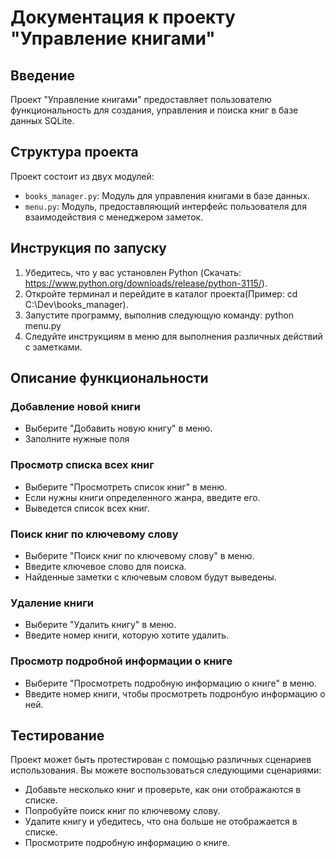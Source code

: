 # Документация к проекту "Управление книгами"

## Введение

Проект "Управление книгами" предоставляет пользователю функциональность для создания, управления и поиска книг в базе данных SQLite.

## Структура проекта

Проект состоит из двух модулей:

- `books_manager.py`: Модуль для управления книгами в базе данных.
- `menu.py`: Модуль, предоставляющий интерфейс пользователя для взаимодействия с менеджером заметок.

## Инструкция по запуску

1. Убедитесь, что у вас установлен Python (Скачать: https://www.python.org/downloads/release/python-3115/).
2. Откройте терминал и перейдите в каталог проекта(Пример: cd C:\Dev\books_manager).
3. Запустите программу, выполнив следующую команду: python menu.py
4. Следуйте инструкциям в меню для выполнения различных действий с заметками.

## Описание функциональности

### Добавление новой книги

- Выберите "Добавить новую книгу" в меню.
- Заполните нужные поля

### Просмотр списка всех книг

- Выберите "Просмотреть список книг" в меню.
- Если нужны книги определенного жанра, введите его.
- Выведется список всех книг.

### Поиск книг по ключевому слову

- Выберите "Поиск книг по ключевому слову" в меню.
- Введите ключевое слово для поиска.
- Найденные заметки с ключевым словом будут выведены.

### Удаление книги

- Выберите "Удалить книгу" в меню.
- Введите номер книги, которую хотите удалить.

### Просмотр подробной информации о книге

- Выберите "Просмотреть подробную информацию о книге" в меню.
- Введите номер книги, чтобы просмотреть подронбую информацию о ней.

## Тестирование

Проект может быть протестирован с помощью различных сценариев использования. Вы можете воспользоваться следующими сценариями:

- Добавьте несколько книг и проверьте, как они отображаются в списке.
- Попробуйте поиск книг по ключевому слову.
- Удалите книгу и убедитесь, что она больше не отображается в списке.
- Просмотрите подробную информацию о книге.
